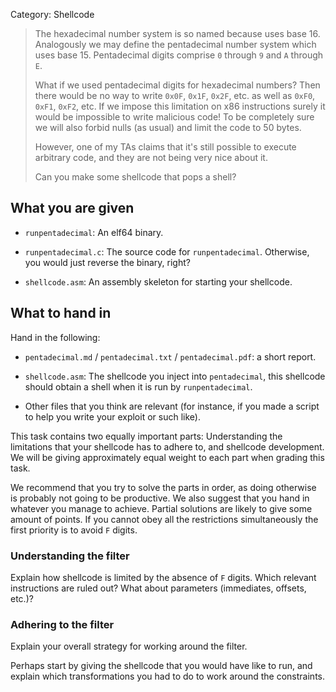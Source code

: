 Category: Shellcode

> The hexadecimal number system is so named because uses base 16. Analogously
> we may define the pentadecimal number system which uses base 15. Pentadecimal
> digits comprise `0` through `9` and `A` through `E`.
>
> What if we used pentadecimal digits for hexadecimal numbers? Then there
> would be no way to write `0x0F`, `0x1F`, `0x2F`, etc. as well as `0xF0`,
> `0xF1`, `0xF2`, etc. If we impose this limitation on x86 instructions surely
> it would be impossible to write malicious code! To be completely sure we will
> also forbid nulls (as usual) and limit the code to 50 bytes.
>
> However, one of my TAs claims that it's still possible to execute arbitrary
> code, and they are not being very nice about it.
>
> Can you make some shellcode that pops a shell?


What you are given
------------------

- `runpentadecimal`: An elf64 binary.

- `runpentadecimal.c`: The source code for `runpentadecimal`. Otherwise, you
  would just reverse the binary, right?

- `shellcode.asm`: An assembly skeleton for starting your shellcode.

What to hand in
---------------

Hand in the following:

- `pentadecimal.md` / `pentadecimal.txt` / `pentadecimal.pdf`: a short report.

- `shellcode.asm`: The shellcode you inject into `pentadecimal`, this
  shellcode should obtain a shell when it is run by `runpentadecimal`.

- Other files that you think are relevant (for instance, if you made a script
  to help you write your exploit or such like).

This task contains two equally important parts: Understanding the limitations
that your shellcode has to adhere to, and shellcode development. We will be
giving approximately equal weight to each part when grading this task.

We recommend that you try to solve the parts in order, as doing
otherwise is probably not going to be productive. We also suggest that
you hand in whatever you manage to achieve. Partial solutions are
likely to give some amount of points. If you cannot obey all the restrictions
simultaneously the first priority is to avoid `F` digits.


### Understanding the filter

Explain how shellcode is limited by the absence of `F` digits.
Which relevant instructions are ruled out?
What about parameters (immediates, offsets, etc.)?


### Adhering to the filter

Explain your overall strategy for working around the filter.

Perhaps start by giving the shellcode that you would have like to run, and
explain which transformations you had to do to work around the constraints.

